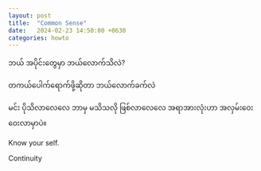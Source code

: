 ```yaml
---
layout: post
title:  "Common Sense"
date:   2024-02-23 14:50:00 +0630
categories: howto
---
```

ဘယ် အပိုင်းတွေမှာ ဘယ်လောက်သိလဲ?

တကယ်ပေါက်ရောက်ဖို့ဆိုတာ ဘယ်လောက်ခက်လဲ

မင်း ပိုသိလာလေလေ ဘာမှ မသိသလို ဖြစ်လာလေလေ
အရာအားလုံးဟာ အလှမ်းဝေးဝေးလာမှာပဲ။

Know your self.

Continuity